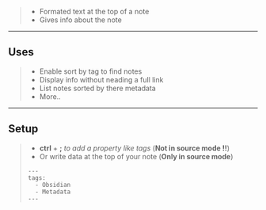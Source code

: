 > - Formated text at the top of a note
> - Gives info about the note
---
## Uses
> - Enable sort by tag to find notes
> - Display info without neading a full link
> - List notes sorted by there metadata
> - More..
---

## Setup
> -  **ctrl** + **;**  _to add a property like tags_ (**Not in source mode !!**)
> - Or write data at the top of your note (**Only in source mode**)
> ```
> ---
> tags:
>   - Obsidian
>   - Metadata
> ---
> ```